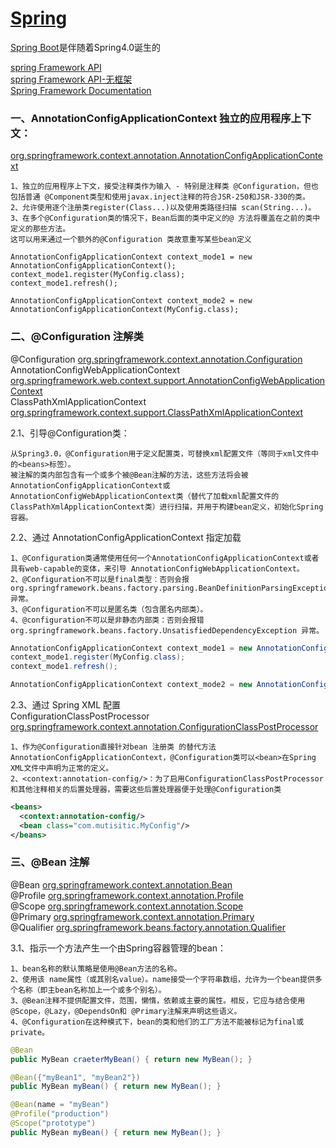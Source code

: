 # [Spring](https://docs.spring.io/spring/docs/current/javadoc-api)
[Spring Boot](https://github.com/mutistic/mutistic.spring/blob/master/com.mutistic.boot/README.md)是伴随着Spring4.0诞生的<br/>

[spring Framework API](https://docs.spring.io/spring/docs/current/javadoc-api)<br/>
[spring Framework API-无框架](https://docs.spring.io/spring/docs/current/javadoc-api/overview-summary.html)<br/>
[Spring Framework Documentation](https://docs.spring.io/spring/docs/current/spring-framework-reference)<br/>

### 一、AnnotationConfigApplicationContext 独立的应用程序上下文：</br>
[org.springframework.context.annotation.AnnotationConfigApplicationContext](https://docs.spring.io/spring/docs/current/javadoc-api/org/springframework/context/annotation/AnnotationConfigApplicationContext.html)

```
1、独立的应用程序上下文，接受注释类作为输入 - 特别是注释类 @Configuration，但也包括普通 @Component类型和使用javax.inject注释的符合JSR-250和JSR-330的类。
2、允许使用逐个注册类register(Class...)以及使用类路径扫描 scan(String...)。
3、在多个@Configuration类的情况下，Bean后面的类中定义的@ 方法将覆盖在之前的类中定义的那些方法。
这可以用来通过一个额外的@Configuration 类故意重写某些bean定义

```
```
AnnotationConfigApplicationContext context_mode1 = new AnnotationConfigApplicationContext();
context_mode1.register(MyConfig.class);
context_mode1.refresh();

AnnotationConfigApplicationContext context_mode2 = new AnnotationConfigApplicationContext(MyConfig.class);
```

### 二、@Configuration 注解类<br/>
@Configuration [org.springframework.context.annotation.Configuration](https://docs.spring.io/spring/docs/current/javadoc-api/org/springframework/context/annotation/Configuration.html)</br>
AnnotationConfigWebApplicationContext [org.springframework.web.context.support.AnnotationConfigWebApplicationContext](https://docs.spring.io/spring/docs/current/javadoc-api/org/springframework/web/context/support/AnnotationConfigWebApplicationContext.html)</br>
ClassPathXmlApplicationContext [org.springframework.context.support.ClassPathXmlApplicationContext](https://docs.spring.io/spring/docs/current/javadoc-api/org/springframework/context/support/ClassPathXmlApplicationContext.html)</br>

2.1、引导@Configuration类：</br>

```
从Spring3.0，@Configuration用于定义配置类，可替换xml配置文件（等同于xml文件中的<beans>标签）。
被注解的类内部包含有一个或多个被@Bean注解的方法，这些方法将会被AnnotationConfigApplicationContext或AnnotationConfigWebApplicationContext类（替代了加载xml配置文件的ClassPathXmlApplicationContext类）进行扫描，并用于构建bean定义，初始化Spring容器。
```

2.2、通过 AnnotationConfigApplicationContext 指定加载</br>

```
1、@Configuration类通常使用任何一个AnnotationConfigApplicationContext或者具有web-capable的变体，来引导 AnnotationConfigWebApplicationContext。
2、@Configuration不可以是final类型：否则会报 org.springframework.beans.factory.parsing.BeanDefinitionParsingException 异常。
3、@Configuration不可以是匿名类（包含匿名内部类）。
4、@configuration不可以是非静态内部类：否则会报错 org.springframework.beans.factory.UnsatisfiedDependencyException 异常。
```
```Java
AnnotationConfigApplicationContext context_mode1 = new AnnotationConfigApplicationContext();
context_mode1.register(MyConfig.class);
context_mode1.refresh();

AnnotationConfigApplicationContext context_mode2 = new AnnotationConfigApplicationContext(MyConfig.class);
```

2.3、通过 Spring <beans> XML 配置</br>
ConfigurationClassPostProcessor [org.springframework.context.annotation.ConfigurationClassPostProcessor](https://docs.spring.io/spring/docs/current/javadoc-api/org/springframework/context/annotation/ConfigurationClassPostProcessor.html)
  
```
1、作为@Configuration直接针对bean 注册类 的替代方法AnnotationConfigApplicationContext，@Configuration类可以<bean>在Spring XML文件中声明为正常的定义。
2、<context:annotation-config/>：为了启用ConfigurationClassPostProcessor和其他注释相关的后置处理器，需要这些后置处理器便于处理@Configuration类
```
```xml
<beans>
  <context:annotation-config/>
  <bean class="com.mutisitic.MyConfig"/>
</beans>
```

### 三、@Bean 注解<br/>
@Bean [org.springframework.context.annotation.Bean](https://docs.spring.io/spring/docs/current/javadoc-api/org/springframework/context/annotation/Bean.html)</br>
@Profile [org.springframework.context.annotation.Profile](https://docs.spring.io/spring/docs/current/javadoc-api/org/springframework/context/annotation/Profile.html)</br>
@Scope [org.springframework.context.annotation.Scope](https://docs.spring.io/spring/docs/current/javadoc-api/org/springframework/context/annotation/Scope.html)</br>
@Primary [org.springframework.context.annotation.Primary](https://docs.spring.io/spring/docs/current/javadoc-api/org/springframework/context/annotation/Primary.html)</br>
@Qualifier [org.springframework.beans.factory.annotation.Qualifier](https://docs.spring.io/spring/docs/current/javadoc-api/org/springframework/beans/factory/annotation/Qualifier.html)</br>

3.1、指示一个方法产生一个由Spring容器管理的bean：</br>

```
1、bean名称的默认策略是使用@Bean方法的名称。
2、使用该 name属性（或其别名value）。name接受一个字符串数组，允许为一个bean提供多个名称（即主bean名称加上一个或多个别名）。
3、@Bean注释不提供配置文件，范围，懒惰，依赖或主要的属性。相反，它应与结合使用 @Scope，@Lazy，@DependsOn和 @Primary注解来声明这些语义。
4、@Configuration在这种模式下，bean的类和他们的工厂方法不能被标记为final或private。
```
```Java
@Bean
public MyBean craeterMyBean() { return new MyBean(); }

@Bean({"myBean1", "myBean2"})
public MyBean myBean() { return new MyBean(); }

@Bean(name = "myBean")
@Profile("production")
@Scope("prototype")
public MyBean myBean() { return new MyBean(); }
```
